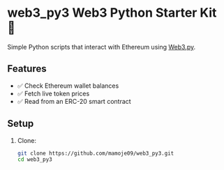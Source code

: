 # web3_py3 Web3 Python Starter Kit 🚀

Simple Python scripts that interact with Ethereum using [Web3.py](https://web3py.readthedocs.io/).

## Features
- ✅ Check Ethereum wallet balances
- ✅ Fetch live token prices
- ✅ Read from an ERC-20 smart contract

## Setup
1. Clone:
   ```bash
   git clone https://github.com/mamoje09/web3_py3.git
   cd web3_py3

